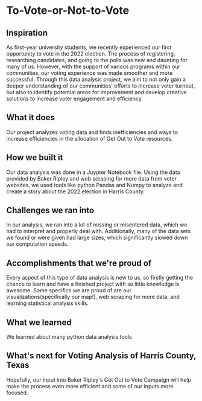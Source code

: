 # To-Vote-or-Not-to-Vote

## Inspiration
As first-year university students, we recently experienced our first opportunity to vote in the 2022 election. The process of registering, researching candidates, and going to the polls was new and daunting for many of us. However, with the support of various programs within our communities, our voting experience was made smoother and more successful. Through this data analysis project, we aim to not only gain a deeper understanding of our communities' efforts to increase voter turnout, but also to identify potential areas for improvement and develop creative solutions to increase voter engagement and efficiency.
## What it does
Our project analyzes voting data and finds inefficiencies and ways to increase efficiencies in the allocation of Get Out to Vote resources.
## How we built it
Our data analysis was done in a Juypter Notebook file. Using the data provided by Baker Ripley and web scraping for more data from voter websites, we used tools like python Pandas and Numpy to analyze and create a story about the 2022 election in Harris County.
## Challenges we ran into
In our analysis, we ran into a lot of missing or misentered data, which we had to interpret and properly deal with. Additionally, many of the data sets we found or were given had large sizes, which significantly slowed down our computation speeds. 
## Accomplishments that we're proud of
Every aspect of this type of data analysis is new to us, so firstly getting the chance to learn and have a finished project with so little knowledge is awesome. Some specifics we are proud of are our visualizations(specifically our map!),  web scraping for more data, and learning statistical analysis skills.
## What we learned
We learned about many python data analysis tools
## What's next for Voting Analysis of Harris County, Texas
Hopefully, our input into Baker Ripley's Get Out to Vote Campaign will help make the process even more efficient and some of our inputs more focused.
